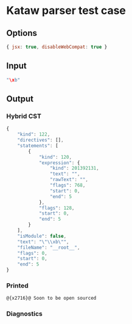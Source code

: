 # Kataw parser test case

## Options

`````js
{ jsx: true, disableWebCompat: true }
`````

## Input

`````js
"\xb"
`````

## Output

### Hybrid CST

```javascript
{
    "kind": 122,
    "directives": [],
    "statements": [
        {
            "kind": 120,
            "expression": {
                "kind": 201392131,
                "text": "",
                "rawText": "",
                "flags": 768,
                "start": 0,
                "end": 5
            },
            "flags": 128,
            "start": 0,
            "end": 5
        }
    ],
    "isModule": false,
    "text": "\"\\xb\"",
    "fileName": "__root__",
    "flags": 0,
    "start": 0,
    "end": 5
}
```

### Printed

```javascript
@{x2716}@ Soon to be open sourced
```

### Diagnostics

```javascript

```


